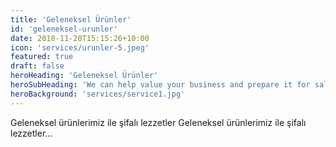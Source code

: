 ```yaml
---
title: 'Geleneksel Ürünler'
id: 'geleneksel-urunler'
date: 2018-11-28T15:15:26+10:00
icon: 'services/urunler-5.jpeg'
featured: true
draft: false
heroHeading: 'Geleneksel Ürünler'
heroSubHeading: 'We can help value your business and prepare it for sale.'
heroBackground: 'services/service1.jpg'
---
```


Geleneksel ürünlerimiz ile şifalı lezzetler Geleneksel ürünlerimiz ile şifalı lezzetler…

